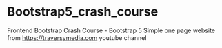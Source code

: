 # Bootstrap5_crash_course

Frontend Bootstrap Crash Course - Bootstrap 5
Simple one page website  from https://traversymedia.com youtube channel

